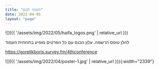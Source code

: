 ```yaml
---
title: "הזמנה לכנס"
date: 2022-04-05
layout: "page"
---
```


![]({{ '/assets/img/2022/05/haifa_logos.png' | relative_url }})

להלן טופס הרשמה. עלון הכנס עם כל הפרטים מופיע בתחתית העמוד

https://gorelikboris.survey.fm/4thconference

![]({{ '/assets/img/2022/04/poster-1.jpg' | relative_url }}){:width="2339"}
